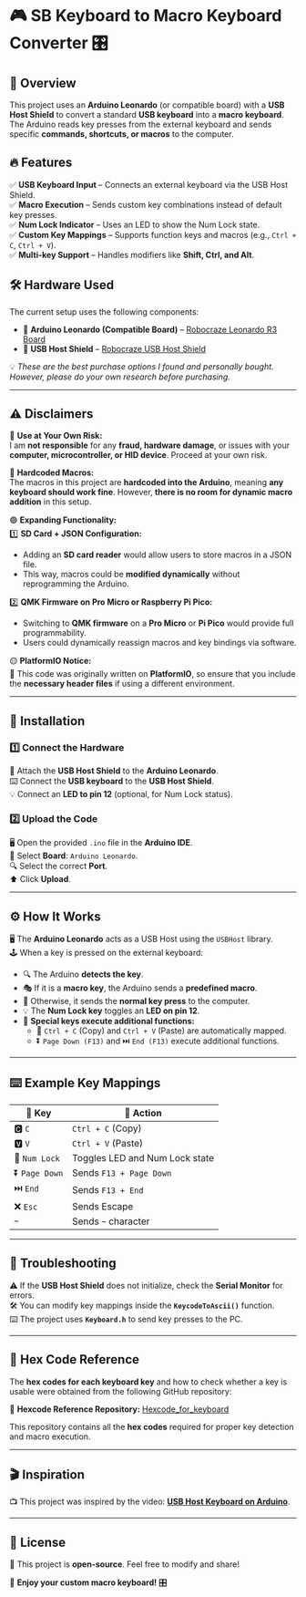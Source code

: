 # 🎮 SB Keyboard to Macro Keyboard Converter 🎛️  

## 📌 Overview  
This project uses an **Arduino Leonardo** (or compatible board) with a **USB Host Shield** to convert a standard **USB keyboard** into a **macro keyboard**.  
The Arduino reads key presses from the external keyboard and sends specific **commands, shortcuts, or macros** to the computer.  

## 🔥 Features  
✅ **USB Keyboard Input** – Connects an external keyboard via the USB Host Shield.  
✅ **Macro Execution** – Sends custom key combinations instead of default key presses.  
✅ **Num Lock Indicator** – Uses an LED to show the Num Lock state.  
✅ **Custom Key Mappings** – Supports function keys and macros (e.g., `Ctrl + C`, `Ctrl + V`).  
✅ **Multi-key Support** – Handles modifiers like **Shift, Ctrl, and Alt**.  

## 🛠️ Hardware Used  

The current setup uses the following components:  
- 🔹 **Arduino Leonardo (Compatible Board)** – [Robocraze Leonardo R3 Board](https://robocraze.com/products/leonardo-r3-board-compatible-with-arduino)  
- 🔹 **USB Host Shield** – [Robocraze USB Host Shield](https://robocraze.com/products/uno-usb-host-shield-for-arduino)  

💡 *These are the best purchase options I found and personally bought. However, please do your own research before purchasing.*  

---

## ⚠️ Disclaimers  

🔴 **Use at Your Own Risk:**  
I am **not responsible** for any **fraud, hardware damage**, or issues with your **computer, microcontroller, or HID device**. Proceed at your own risk.  

🔵 **Hardcoded Macros:**  
The macros in this project are **hardcoded into the Arduino**, meaning **any keyboard should work fine**. However, **there is no room for dynamic macro addition** in this setup.  

🟢 **Expanding Functionality:**  
1️⃣ **SD Card + JSON Configuration:**  
- Adding an **SD card reader** would allow users to store macros in a JSON file.  
- This way, macros could be **modified dynamically** without reprogramming the Arduino.  

2️⃣ **QMK Firmware on Pro Micro or Raspberry Pi Pico:**  
- Switching to **QMK firmware** on a **Pro Micro** or **Pi Pico** would provide full programmability.  
- Users could dynamically reassign macros and key bindings via software.  

🟡 **PlatformIO Notice:**  
📌 This code was originally written on **PlatformIO**, so ensure that you include the **necessary header files** if using a different environment.  

---

## 🚀 Installation  

### 1️⃣ Connect the Hardware  
🔌 Attach the **USB Host Shield** to the **Arduino Leonardo**.  
⌨️ Connect the **USB keyboard** to the **USB Host Shield**.  
💡 Connect an **LED to pin 12** (optional, for Num Lock status).  

### 2️⃣ Upload the Code  
🖥️ Open the provided `.ino` file in the **Arduino IDE**.  
📍 Select **Board**: `Arduino Leonardo`.  
🔍 Select the correct **Port**.  
⬆️ Click **Upload**.  

---

## ⚙️ How It Works  
🖥️ The **Arduino Leonardo** acts as a USB Host using the `USBHost` library.  
🕹️ When a key is pressed on the external keyboard:  
- 🔍 The Arduino **detects the key**.  
- 🎭 If it is a **macro key**, the Arduino sends a **predefined macro**.  
- 💬 Otherwise, it sends the **normal key press** to the computer.  
- 💡 The **Num Lock key** toggles an **LED on pin 12**.  
- 🎯 **Special keys execute additional functions:**  
  - 🔄 `Ctrl + C` (Copy) and `Ctrl + V` (Paste) are automatically mapped.  
  - ⏬ `Page Down (F13)` and ⏭️ `End (F13)` execute additional functions.  

---

## ⌨️ Example Key Mappings  

| 🔢 Key        | 🎯 Action                          |
|--------------|--------------------------------|
| 🅲 `C`       | `Ctrl + C` (Copy)              |
| 🆅 `V`       | `Ctrl + V` (Paste)             |
| 🔢 `Num Lock` | Toggles LED and Num Lock state |
| ⏬ `Page Down` | Sends `F13 + Page Down`        |
| ⏭️ `End`      | Sends `F13 + End`              |
| ❌ `Esc`      | Sends Escape                   |
| `~`         | Sends `~` character            |

---

## 🔧 Troubleshooting  
⚠️ If the **USB Host Shield** does not initialize, check the **Serial Monitor** for errors.  
🛠️ You can modify key mappings inside the **`KeycodeToAscii()`** function.  
⌨️ The project uses **`Keyboard.h`** to send key presses to the PC.  

---

## 🔢 Hex Code Reference  
The **hex codes for each keyboard key** and how to check whether a key is usable were obtained from the following GitHub repository:  

🔗 **Hexcode Reference Repository:** [Hexcode_for_keyboard](https://github.com/Nitesh0069/Hexcode_for_keyboard)  

This repository contains all the **hex codes** required for proper key detection and macro execution.  

---

## 🎬 Inspiration  
📺 This project was inspired by the video: **[USB Host Keyboard on Arduino](https://youtu.be/GZEoss4XIgc?si=5EGJQVeLKa6sJi1d)**.  

---

## 📝 License  
📜 This project is **open-source**. Feel free to modify and share!  

🚀 **Enjoy your custom macro keyboard!** 🎛️  

